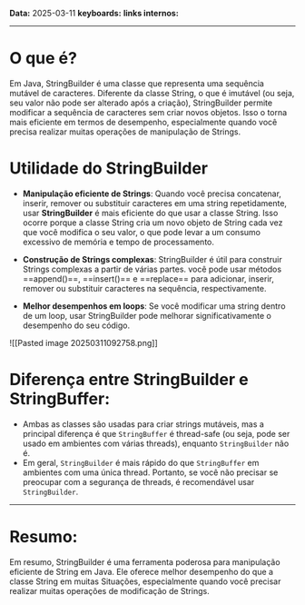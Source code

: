 
**Data:** 2025-03-11
**keyboards:** 
**links internos:** 
___
# O que é?

Em Java, StringBuilder é uma classe que representa uma sequência mutável de caracteres.
Diferente da classe String, o que é imutável (ou seja, seu valor não pode ser alterado após a criação), StringBuilder permite modificar a sequência de caracteres sem criar novos objetos. 
Isso o torna mais eficiente em termos de desempenho, especialmente quando você precisa realizar muitas operações de manipulação de Strings.

# Utilidade do StringBuilder

- **Manipulação eficiente de Strings**: Quando você precisa concatenar, inserir, remover ou substituir caracteres em uma string repetidamente, usar **StringBuilder** é mais eficiente do que usar a classe String. Isso ocorre porque a classe String cria um novo objeto de String cada vez que você modifica o seu valor, o que pode levar a um consumo excessivo de memória e tempo de processamento.

- **Construção de Strings complexas**:  StringBuilder é útil para construir Strings complexas a partir de várias partes. você pode usar métodos ==append()==, ==insert()== e ==replace== para adicionar, inserir, remover ou substituir caracteres na sequência, respectivamente.

- **Melhor desempenhos em loops**: Se você modificar uma string dentro de um loop, usar StringBuilder pode melhorar significativamente o desempenho do seu código.


![[Pasted image 20250311092758.png]]


# Diferença entre StringBuilder e StringBuffer:

- Ambas as classes são usadas para criar strings mutáveis, mas a principal diferença é que `StringBuffer` é thread-safe (ou seja, pode ser usado em ambientes com várias threads), enquanto `StringBuilder` não é.
- Em geral, `StringBuilder` é mais rápido do que `StringBuffer` em ambientes com uma única thread. Portanto, se você não precisar se preocupar com a segurança de threads, é recomendável usar `StringBuilder`.


___
# Resumo:

Em resumo, StringBuilder é uma ferramenta poderosa para manipulação eficiente de String em Java. Ele oferece melhor desempenho do que a classe String em muitas Situações, especialmente quando você precisar realizar muitas operações de modificação de Strings.
